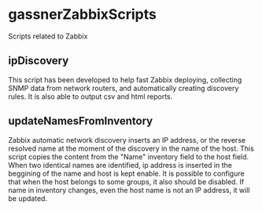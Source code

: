 # gassnerZabbixScripts
Scripts related to Zabbix

## ipDiscovery

This script has been developed to help fast Zabbix deploying, collecting SNMP data from network routers, and automatically creating discovery rules. It is also able to output csv and html reports.

## updateNamesFromInventory

Zabbix automatic network discovery inserts an IP address, or the reverse resolved name at the moment of the discovery in the name of the host. This script copies the content from the "Name" inventory field to the host field. When two identical names are identified, ip address is inserted in the beggining of the name and host is kept enable. It is possible to configure that when the host belongs to some groups, it also should be disabled. If name in inventory changes, even the host name is not an IP address, it will be updated.